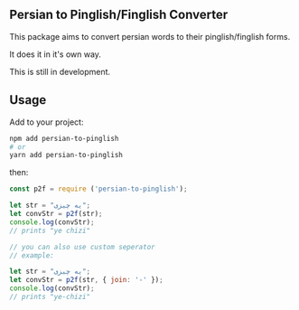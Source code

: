 ## Persian to Pinglish/Finglish Converter

This package aims to convert persian words to their pinglish/finglish forms.

It does it in it's own way.

This is still in development.

## Usage

Add to your project:

```bash
npm add persian-to-pinglish
# or
yarn add persian-to-pinglish
```

then:

```js
const p2f = require ('persian-to-pinglish');

let str = "یه چیزی";
let convStr = p2f(str);
console.log(convStr); 
// prints "ye chizi"

// you can also use custom seperator
// example:

let str = "یه چیزی";
let convStr = p2f(str, { join: '-' });
console.log(convStr); 
// prints "ye-chizi"
```
